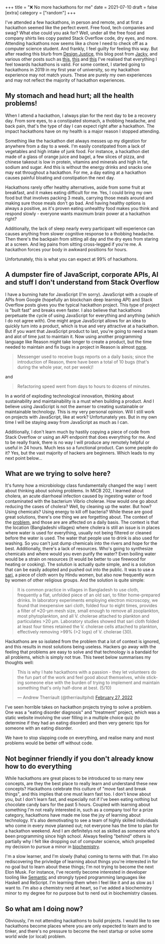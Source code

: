 +++
title = "❌ No more hackathons for me"
date = 2021-07-10
draft = false
[extra]
category = ["random"]
+++

I've attended a few hackathons, in person and remote, and at first a hackathon seemed like the perfect event. Free food, tech companies and swag? What else could you ask for? Well, under all the free food and company shirts lies copy pasted Stack Overflow code, dry eyes, and more. Attending hackathons now seems like a chore I need to check off as a computer science student. And frankly, I feel guilty for feeling this way. But after reading this blurb from [Design Justice](https://files.slack.com/files-pri/T01V91WKPRS-F0237LNNB25/image.png), this blog post from [Jacky](https://jzhao.xyz/posts/hackathons/?ref=home), and various other posts such as [this](https://www.quora.com/Why-might-someone-really-like-programming-contests-but-have-no-desire-to-go-to-a-hackathon), [this](https://dev.to/shobhitic/why-i-am-not-going-to-attend-hackathons-anymore-2896) and [this](https://thedailytexan.com/2018/05/02/fall-out-of-love-with-the-hackathon/) I've realised that everything I feel towards hackathons is valid. For some context, I started going to hackathons in 2019 in my first year of university, so my hackathon experience may not match yours. These are purely my own experiences and may not reflect the majority of hackathon experiences.

## My stomach and head hurt; all the health problems!
When I attend a hackathon, I always plan for the next day to be a recovery day. From sore eyes, to a constipated stomach, a thobbing headache, and back pain, that's the type of day I can expect right after a hackathon. The impact hackathons have on my health is a major reason I stopped attending. 

Something like the hackathon diet always messes up my digestion for anywhere from a day to a week. I'm easily constipated from a lack of vegetables and high intake of junk food. For instance, a hackathon diet made of a glass of orange juice and bagel, a few slices of pizza, and chinese takeout is low in protein, vitamins and minerals and high in fat, sodium and sugar. And this is without the energy drinks and snacks one may eat throughout a hackathon. For me, a day eating at a hackathon causes painful bloating and constipation the next day. 

Hackathons rarely offer healthy alternatives, aside from some fruit at breakfast, and it makes eating difficult for me. Yes, I could bring my own food but that involves packing 3 meals, carrying those meals around and making sure those meals don't go bad. And having healthy options is always a positive, as it's proven eating unhealthy food makes you think and respond slowly - everyone wants maximum brain power at a hackathon right?

Additionally, the lack of sleep nearly every participant will experience can causes anything from slower cognitive response to a thobbing headache. Then there's the backpain from sitting all day and the dry eyes from staring at a screen. And leg pains from sitting cross-legged if you're me. A hackathon forces your body in awkward positions for hours. 

Unfortunately, this is what you can expect at 99% of hackathons. 

## A dumpster fire of JavaScript, corporate APIs, AI and stuff I don't understand from Stack Overflow
I have a burning hate for JavaScript (I'm sorry). JavaScript with a couple of APIs from Google (hopefully an blockchain deep learning API) and Stack Overflow posts gives you the typical hackathon project. This type of project is "built fast" and breaks even faster. I also believe that hackathons perpetuate the cycle of using JavaScript for everything and anything (which I do not agree with). One might argue JavaScript allows for an idea to quickly turn into a product, which is true and very attractive at a hackathon. But if you want that JavaScript product to last, you're going to need a team and alot of time just to maintain it. Now using another programming language like Reason might take longer to create a product, but the time needed to maintain and fix bugs in a project in Reason is almost [none](https://reasonml.github.io/blog/2017/09/08/messenger-50-reason). 

> Messenger used to receive bugs reports on a daily basis; since the introduction of Reason, there have been a total of 10 bugs (that's during the whole year, not per week)! 

and 

> Refactoring speed went from days to hours to dozens of minutes. 

In a world of exploding technological innovation, thinking about sustainability and maintainability is a must when building a product. And I believe using JavaScript is not the awnser to creating sustainable or maintainable technology. This is my very personal opinion. Will I still work on projects with JavaScript, like at work? Unfortunately yes. But in my own time I will be staying away from JavaScript as much as I can. 

Additionally, I don't learn much by hastily copying a piece of code from Stack Overflow or using an API endpoint that does everything for me. And to be really frank, there is no way I will produce any remotely helpful or useful in 24 hours. Much less so a functional product. Can some people do it? Yes, but the vast majority of hackers are beginners. Which leads to my next point below...

## What are we trying to solve here?
It's funny how a microbiology class fundamentally changed the way I went about thinking about solving problems. In MICB 202, I learned about cholera, an acute diarrhoeal infection caused by ingesting water or food contaminated with the bacterium Vibrio cholerae. How would one go about reducing the cases of cholera? Well, by cleaning up the water. But how? Using chemicals? Using energy to kill off bacteria? While these are good great solutions, there's one thing we are forgetting about. The context of the [problem](https://www.pnas.org/content/100/3/1051), and those are are affected on a daily basis. The context is that the location (Bangladeshi villages) where cholera is still an issue is in places where water is used for everything, usually not being filtered or cleaned before the water is used. The water that people use to drink is also used for washing. So you can't just dump chemicals into the rivers and hope for the best. Additionally, there's a lack of resources. Who's going to synthesize chemicals and where would you even purify the water? Even boiling water would be a strain on resources (it would be better to use firewood for heating or cooking). The solution is actually quite simple, and is a solution that can be easily adopted and pushed out into the public. It was to use a [sari](https://www.encyclopedia.com/places/asia/iranian-political-geography/sari), a piece of cloth worn by Hindu women, but also now frequently worn by women of other religious groups. And the solution is quite simple: 

> It is common practice in villages in Bangladesh to use cloth, frequently a flat, unfolded piece of an old sari, to filter home-prepared drinks. In laboratory experiments employing electron microscopy, we found that inexpensive sari cloth, folded four to eight times, provides a filter of ≈20-μm mesh size, small enough to remove all zooplankton, most phytoplankton, and all V. cholerae attached to plankton and particulates >20 μm. Laboratory studies showed that sari cloth folded at least four times retained the V. cholerae cells attached to plankton, effectively removing >99% (>2 logs) of V. cholerae (30).

Hackathons are so isolated from the problem that a lot of context is ignored, and this results in most solutions being useless. Hackers go away with the feeling that problems are easy to solve and that technology is a bandaid for all problems, which is simply not true. This tweet below summarises my thoughts well:

<blockquote class="twitter-tweet"><p lang="en" dir="ltr">This is why I hate hackathons with a passion - they let volunteers do the fun part of the work and feel good about themselves, while sticking someone else with the burden of trying to implement and maintain something that&#39;s only half-done at best. (5/10)</p>&mdash; Andrew Therriault (@therriaultphd) <a href="https://twitter.com/therriaultphd/status/1497752571238400001?ref_src=twsrc%5Etfw">February 27, 2022</a></blockquote> <script async src="https://platform.twitter.com/widgets.js" charset="utf-8"></script>

I've seen horrible takes on hackathon projects trying to solve a problem. One was a "eating disorder diagnosis" and "treatment" project, which was a static website involving the user filling in a multiple choice quiz (to determine if they had an eating disorder) and then very generic tips for someone with an eating disorder. 

We have to stop slapping code on everything, and realise many and most problems would be better off without code.

## Not beginner friendly if you don't already know how to do everything
While hackathons are great places to be introduced to so many new concepts, are they the best place to really learn and understand these new concepts? Hackathons celebrate this culture of "move fast and break things", and this implies that one must learn fast too. I don't know about you, but I don't learn fast, and especially not if I've been eating nothing but chocolate candy bars for the past 5 hours. Coupled with learning about something I'm not really interested in, such as a company tool for a prize category, hackathons have made me lose the joy of learning about technology. It's also demotivating to see a team of highly skilled individuals who come in every move planned out; not everyone has the time to plan for a hackathon weekend. And I am definitelys not as skilled as someone who's been programming since high school. Always feeling "behind" others is partially why I felt like dropping out of computer science, which propelled my decision to pursue a minor in [biochemistry](/blog/cs-bchem). 

I'm a slow learner, and I'm slowly (haha) coming to terms with that. I'm also rediscovering the privledge of learning about things you're interested in for no goal but to learn about these things; I'm not trying to become the next Elon Musk. For instance, I've recently become interested in developer tooling like [Semantic](https://github.com/github/semantic) and strongly typed programming languages like Haskell and ReScript. I'm learning them when I feel like it and as slow as I want to. I'm also a chemistry nerd at heart, so I've added a biochemistry minor to my degree for no purpose but to nerd out in biochemistry classes. 

## So what am I doing now?
Obviously, I'm not attending hackathons to build projects. I would like to see hackathons become places where you are only expected to learn and to tinker, and there's no pressure to become the next startup or solve some world wide (or local) problem.
